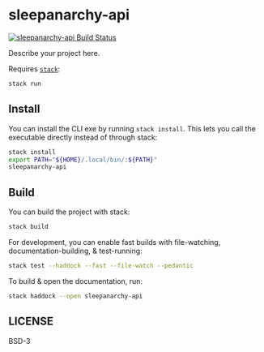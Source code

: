 # sleepanarchy-api

[![sleepanarchy-api Build Status](https://github.com/prikhi/sleepanarchy-api/actions/workflows/main.yml/badge.svg)](https://github.com/prikhi/sleepanarchy-api/actions/workflows/main.yml)


Describe your project here.

Requires [`stack`][get-stack]:

```sh
stack run
```

[get-stack]: https://docs.haskellstack.org/en/stable/README/


## Install

You can install the CLI exe by running `stack install`. This lets you call the
executable directly instead of through stack:

```sh
stack install
export PATH="${HOME}/.local/bin/:${PATH}"
sleepanarchy-api
```


## Build

You can build the project with stack:

```sh
stack build
```

For development, you can enable fast builds with file-watching,
documentation-building, & test-running:

```sh
stack test --haddock --fast --file-watch --pedantic
```

To build & open the documentation, run:

```sh
stack haddock --open sleepanarchy-api
```


## LICENSE

BSD-3
